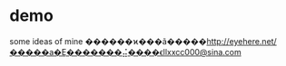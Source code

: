 # demo

some ideas of mine ������ϰ���ã�����http://eyehere.net/�����а�Ȩ�������⣬����ϵllxxcc000@sina.com

